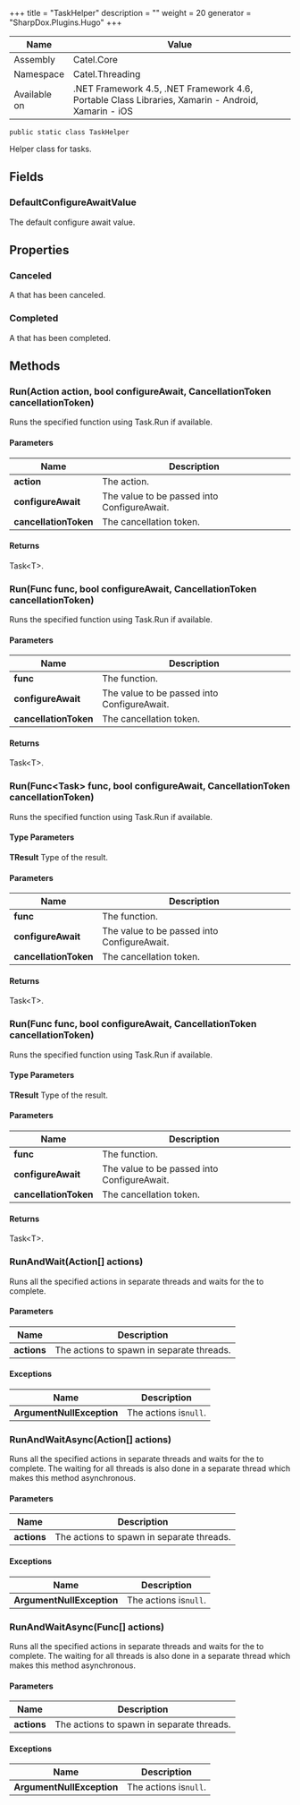 

+++
title = "TaskHelper" 
description = ""
weight = 20
generator = "SharpDox.Plugins.Hugo"
+++

Name|Value
---|---
Assembly|Catel.Core
Namespace|Catel.Threading
Available on|.NET Framework 4.5, .NET Framework 4.6, Portable Class Libraries, Xamarin - Android, Xamarin - iOS

```
public static class TaskHelper
```

Helper class for tasks.

## Fields

### DefaultConfigureAwaitValue

The default configure await value.

## Properties

### Canceled

A that has been canceled.

### Completed

A that has been completed.

## Methods

### Run(Action action, bool configureAwait, CancellationToken cancellationToken)

Runs the specified function using Task.Run if available.

#### Parameters

Name|Description
---|---
**action**|The action.
**configureAwait**|The value to be passed into ConfigureAwait.
**cancellationToken**|The cancellation token.

#### Returns

Task&lt;T&gt;.

### Run(Func<Task> func, bool configureAwait, CancellationToken cancellationToken)

Runs the specified function using Task.Run if available.

#### Parameters

Name|Description
---|---
**func**|The function.
**configureAwait**|The value to be passed into ConfigureAwait.
**cancellationToken**|The cancellation token.

#### Returns

Task&lt;T&gt;.

### Run<TResult>(Func<Task<TResult>> func, bool configureAwait, CancellationToken cancellationToken)

Runs the specified function using Task.Run if available.

#### Type Parameters

**TResult**
Type of the result.

#### Parameters

Name|Description
---|---
**func**|The function.
**configureAwait**|The value to be passed into ConfigureAwait.
**cancellationToken**|The cancellation token.

#### Returns

Task&lt;T&gt;.

### Run<TResult>(Func<TResult> func, bool configureAwait, CancellationToken cancellationToken)

Runs the specified function using Task.Run if available.

#### Type Parameters

**TResult**
Type of the result.

#### Parameters

Name|Description
---|---
**func**|The function.
**configureAwait**|The value to be passed into ConfigureAwait.
**cancellationToken**|The cancellation token.

#### Returns

Task&lt;T&gt;.

### RunAndWait(Action[] actions)

Runs all the specified actions in separate threads and waits for the to complete.

#### Parameters

Name|Description
---|---
**actions**|The actions to spawn in separate threads.

#### Exceptions

Name|Description
---|---
**ArgumentNullException**|The actions is`null`.

### RunAndWaitAsync(Action[] actions)

Runs all the specified actions in separate threads and waits for the to complete. The waiting for all threads is also done in a separate thread which makes this method asynchronous.

#### Parameters

Name|Description
---|---
**actions**|The actions to spawn in separate threads.

#### Exceptions

Name|Description
---|---
**ArgumentNullException**|The actions is`null`.

### RunAndWaitAsync(Func<Task>[] actions)

Runs all the specified actions in separate threads and waits for the to complete. The waiting for all threads is also done in a separate thread which makes this method asynchronous.

#### Parameters

Name|Description
---|---
**actions**|The actions to spawn in separate threads.

#### Exceptions

Name|Description
---|---
**ArgumentNullException**|The actions is`null`.

